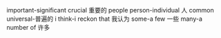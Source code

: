 
important-significant crucial 重要的
people person-individual 人
common universal-普遍的
i think-i reckon that 我认为
some-a few 一些
many-a number of 许多
